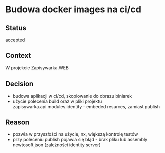# Budowa docker images na ci/cd

## Status

accepted

## Context

W projekcie Zapisywarka.WEB 


## Decision

- budowa aplikacji w ci/cd, skopiowanie do obrazu biniarek
- użycie polecenia build oraz w pliki projektu zapisywarka.api.modules.identity - embeded resurces, zamiast publish

## Reason

- pozwla w przyszłości na użycie, nx, większą kontrolę testów
- przy poleceniu publish pojawia się błąd - brak pliku lub assembly newtosoft.json (zależności identity server)